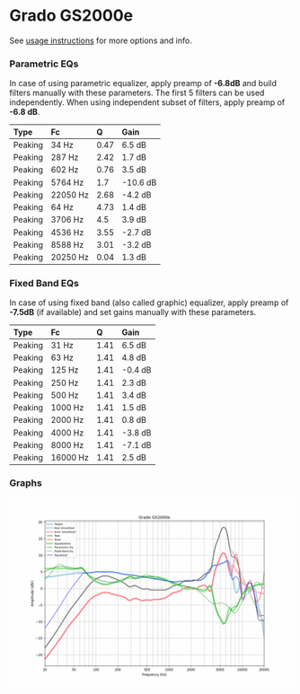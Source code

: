 # Grado GS2000e
See [usage instructions](https://github.com/jaakkopasanen/AutoEq#usage) for more options and info.

### Parametric EQs
In case of using parametric equalizer, apply preamp of **-6.8dB** and build filters manually
with these parameters. The first 5 filters can be used independently.
When using independent subset of filters, apply preamp of **-6.8 dB**.

| Type    | Fc       |    Q | Gain     |
|:--------|:---------|:-----|:---------|
| Peaking | 34 Hz    | 0.47 | 6.5 dB   |
| Peaking | 287 Hz   | 2.42 | 1.7 dB   |
| Peaking | 602 Hz   | 0.76 | 3.5 dB   |
| Peaking | 5764 Hz  | 1.7  | -10.6 dB |
| Peaking | 22050 Hz | 2.68 | -4.2 dB  |
| Peaking | 64 Hz    | 4.73 | 1.4 dB   |
| Peaking | 3706 Hz  | 4.5  | 3.9 dB   |
| Peaking | 4536 Hz  | 3.55 | -2.7 dB  |
| Peaking | 8588 Hz  | 3.01 | -3.2 dB  |
| Peaking | 20250 Hz | 0.04 | 1.3 dB   |

### Fixed Band EQs
In case of using fixed band (also called graphic) equalizer, apply preamp of **-7.5dB**
(if available) and set gains manually with these parameters.

| Type    | Fc       |    Q | Gain    |
|:--------|:---------|:-----|:--------|
| Peaking | 31 Hz    | 1.41 | 6.5 dB  |
| Peaking | 63 Hz    | 1.41 | 4.8 dB  |
| Peaking | 125 Hz   | 1.41 | -0.4 dB |
| Peaking | 250 Hz   | 1.41 | 2.3 dB  |
| Peaking | 500 Hz   | 1.41 | 3.4 dB  |
| Peaking | 1000 Hz  | 1.41 | 1.5 dB  |
| Peaking | 2000 Hz  | 1.41 | 0.8 dB  |
| Peaking | 4000 Hz  | 1.41 | -3.8 dB |
| Peaking | 8000 Hz  | 1.41 | -7.1 dB |
| Peaking | 16000 Hz | 1.41 | 2.5 dB  |

### Graphs
![](./Grado%20GS2000e.png)